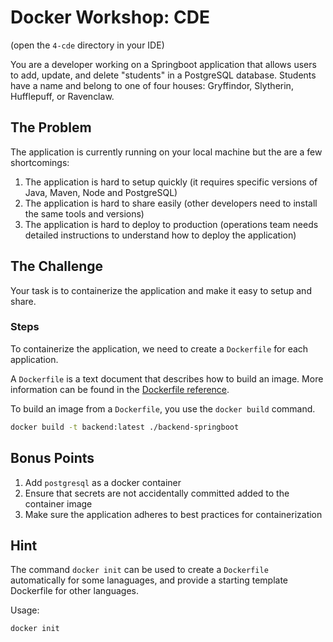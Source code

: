 # Docker Workshop: CDE

(open the `4-cde` directory in your IDE)

You are a developer working on a Springboot application that allows users to add, update, and delete "students" in a PostgreSQL database. Students have a name and belong to one of four houses: Gryffindor, Slytherin, Hufflepuff, or Ravenclaw.

## The Problem

The application is currently running on your local machine but the are a few shortcomings:

1. The application is hard to setup quickly (it requires specific versions of Java, Maven, Node and PostgreSQL)
2. The application is hard to share easily (other developers need to install the same tools and versions)
3. The application is hard to deploy to production (operations team needs detailed instructions to understand how to deploy the application)

## The Challenge

Your task is to containerize the application and make it easy to setup and share.

### Steps

To containerize the application, we need to create a `Dockerfile` for each application.

A `Dockerfile` is a text document that describes how to build an image. More information can be found in the [Dockerfile reference](https://docs.docker.com/engine/reference/builder/).

To build an image from a `Dockerfile`, you use the `docker build` command.

```bash
docker build -t backend:latest ./backend-springboot
```

## Bonus Points

1. Add `postgresql` as a docker container
2. Ensure that secrets are not accidentally committed added to the container image
3. Make sure the application adheres to best practices for containerization

## Hint

The command `docker init` can be used to create a `Dockerfile` automatically for some lanaguages, and provide a starting template Dockerfile for other languages.

Usage:

```bash
docker init
```